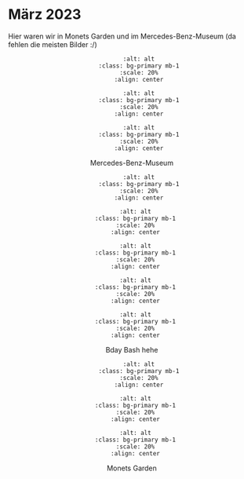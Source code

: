 # März 2023

Hier waren wir in Monets Garden und im Mercedes-Benz-Museum (da fehlen die meisten Bilder :/)

<div align="center">

```{image} ./images/IMG_9841.jpg
    :alt: alt
    :class: bg-primary mb-1
    :scale: 20%
    :align: center
  ```
  
```{image} ./images/IMG_9824.jpg
    :alt: alt
    :class: bg-primary mb-1
    :scale: 20%
    :align: center
  ```

  
```{image} ./images/IMG_9820.jpg
    :alt: alt
    :class: bg-primary mb-1
    :scale: 20%
    :align: center
  ```
Mercedes-Benz-Museum
</div>


<div align="center">

```{image} ./images/IMG_9740.jpg
    :alt: alt
    :class: bg-primary mb-1
    :scale: 20%
    :align: center
  ```

  ```{image} ./images/8cf82763-1a06-49d7-8027-46a5472b4a72.JPG
    :alt: alt
    :class: bg-primary mb-1
    :scale: 20%
    :align: center
  ```

  ```{image} ./images/10fc91ac-6417-418f-b3b0-9843b3ab24c6.JPG
    :alt: alt
    :class: bg-primary mb-1
    :scale: 20%
    :align: center
  ```

  ```{image} ./images/454c06d5-24cd-42f7-ab96-26195f28ad18.JPG
    :alt: alt
    :class: bg-primary mb-1
    :scale: 20%
    :align: center
  ```

  ```{image} ./images/c9d1e654-5043-4733-af8e-2f8aaa40e27f.JPG
    :alt: alt
    :class: bg-primary mb-1
    :scale: 20%
    :align: center
  ```
Bday Bash hehe
</div>

<div align="center">

```{image} ./images/IMG_9878.jpg
    :alt: alt
    :class: bg-primary mb-1
    :scale: 20%
    :align: center
  ```

  ```{image} ./images/IMG_9858.jpg
    :alt: alt
    :class: bg-primary mb-1
    :scale: 20%
    :align: center
  ```

  ```{image} ./images/IMG_9856.jpg
    :alt: alt
    :class: bg-primary mb-1
    :scale: 20%
    :align: center
  ```

Monets Garden

</div>
